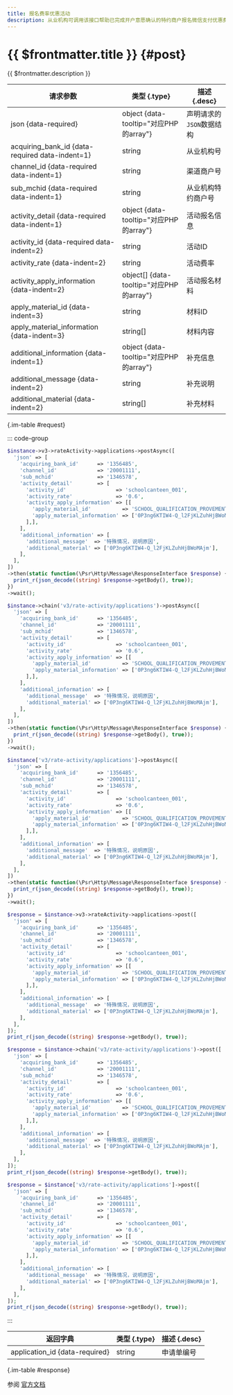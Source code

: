 ```yaml
---
title: 报名费率优惠活动
description: 从业机构可调用该接口帮助已完成开户意愿确认的特约商户报名微信支付优惠费率活动。
---
```


# {{ $frontmatter.title }} {#post}

{{ $frontmatter.description }}

| 请求参数 | 类型 {.type} | 描述 {.desc}
| --- | --- | ---
| json {data-required} | object {data-tooltip="对应PHP的array"} | 声明请求的`JSON`数据结构
| acquiring_bank_id {data-required data-indent=1} | string | 从业机构号
| channel_id {data-required data-indent=1} | string | 渠道商户号
| sub_mchid {data-required data-indent=1} | string | 从业机构特约商户号
| activity_detail {data-required data-indent=1} | object {data-tooltip="对应PHP的array"} | 活动报名信息
| activity_id {data-required data-indent=2} | string | 活动ID
| activity_rate {data-indent=2} | string | 活动费率
| activity_apply_information {data-indent=2} | object[] {data-tooltip="对应PHP的array"} | 活动报名材料
| apply_material_id {data-indent=3} | string | 材料ID
| apply_material_information {data-indent=3} | string[] | 材料内容
| additional_information {data-indent=1} | object {data-tooltip="对应PHP的array"} | 补充信息
| additional_message {data-indent=2} | string | 补充说明
| additional_material {data-indent=2} | string[] | 补充材料

{.im-table #request}

::: code-group

```php [异步纯链式]
$instance->v3->rateActivity->applications->postAsync([
  'json' => [
    'acquiring_bank_id'      => '1356485',
    'channel_id'             => '20001111',
    'sub_mchid'              => '1346578',
    'activity_detail'        => [
      'activity_id'                => 'schoolcanteen_001',
      'activity_rate'              => '0.6',
      'activity_apply_information' => [[
        'apply_material_id'          => 'SCHOOL_QUALIFICATION_PROVEMENT',
        'apply_material_information' => ['0P3ng6KTIW4-Q_l2FjKLZuhHjBWoMAjm'],
      ],],
    ],
    'additional_information' => [
      'additional_message'  => '特殊情况，说明原因',
      'additional_material' => ['0P3ng6KTIW4-Q_l2FjKLZuhHjBWoMAjm'],
    ],
  ],
])
->then(static function(\Psr\Http\Message\ResponseInterface $response) {
  print_r(json_decode((string) $response->getBody(), true));
})
->wait();
```

```php [异步声明式]
$instance->chain('v3/rate-activity/applications')->postAsync([
  'json' => [
    'acquiring_bank_id'      => '1356485',
    'channel_id'             => '20001111',
    'sub_mchid'              => '1346578',
    'activity_detail'        => [
      'activity_id'                => 'schoolcanteen_001',
      'activity_rate'              => '0.6',
      'activity_apply_information' => [[
        'apply_material_id'          => 'SCHOOL_QUALIFICATION_PROVEMENT',
        'apply_material_information' => ['0P3ng6KTIW4-Q_l2FjKLZuhHjBWoMAjm'],
      ],],
    ],
    'additional_information' => [
      'additional_message'  => '特殊情况，说明原因',
      'additional_material' => ['0P3ng6KTIW4-Q_l2FjKLZuhHjBWoMAjm'],
    ],
  ],
])
->then(static function(\Psr\Http\Message\ResponseInterface $response) {
  print_r(json_decode((string) $response->getBody(), true));
})
->wait();
```

```php [异步属性式]
$instance['v3/rate-activity/applications']->postAsync([
  'json' => [
    'acquiring_bank_id'      => '1356485',
    'channel_id'             => '20001111',
    'sub_mchid'              => '1346578',
    'activity_detail'        => [
      'activity_id'                => 'schoolcanteen_001',
      'activity_rate'              => '0.6',
      'activity_apply_information' => [[
        'apply_material_id'          => 'SCHOOL_QUALIFICATION_PROVEMENT',
        'apply_material_information' => ['0P3ng6KTIW4-Q_l2FjKLZuhHjBWoMAjm'],
      ],],
    ],
    'additional_information' => [
      'additional_message'  => '特殊情况，说明原因',
      'additional_material' => ['0P3ng6KTIW4-Q_l2FjKLZuhHjBWoMAjm'],
    ],
  ],
])
->then(static function(\Psr\Http\Message\ResponseInterface $response) {
  print_r(json_decode((string) $response->getBody(), true));
})
->wait();
```

```php [同步纯链式]
$response = $instance->v3->rateActivity->applications->post([
  'json' => [
    'acquiring_bank_id'      => '1356485',
    'channel_id'             => '20001111',
    'sub_mchid'              => '1346578',
    'activity_detail'        => [
      'activity_id'                => 'schoolcanteen_001',
      'activity_rate'              => '0.6',
      'activity_apply_information' => [[
        'apply_material_id'          => 'SCHOOL_QUALIFICATION_PROVEMENT',
        'apply_material_information' => ['0P3ng6KTIW4-Q_l2FjKLZuhHjBWoMAjm'],
      ],],
    ],
    'additional_information' => [
      'additional_message'  => '特殊情况，说明原因',
      'additional_material' => ['0P3ng6KTIW4-Q_l2FjKLZuhHjBWoMAjm'],
    ],
  ],
]);
print_r(json_decode((string) $response->getBody(), true));
```

```php [同步声明式]
$response = $instance->chain('v3/rate-activity/applications')->post([
  'json' => [
    'acquiring_bank_id'      => '1356485',
    'channel_id'             => '20001111',
    'sub_mchid'              => '1346578',
    'activity_detail'        => [
      'activity_id'                => 'schoolcanteen_001',
      'activity_rate'              => '0.6',
      'activity_apply_information' => [[
        'apply_material_id'          => 'SCHOOL_QUALIFICATION_PROVEMENT',
        'apply_material_information' => ['0P3ng6KTIW4-Q_l2FjKLZuhHjBWoMAjm'],
      ],],
    ],
    'additional_information' => [
      'additional_message'  => '特殊情况，说明原因',
      'additional_material' => ['0P3ng6KTIW4-Q_l2FjKLZuhHjBWoMAjm'],
    ],
  ],
]);
print_r(json_decode((string) $response->getBody(), true));
```

```php [同步属性式]
$response = $instance['v3/rate-activity/applications']->post([
  'json' => [
    'acquiring_bank_id'      => '1356485',
    'channel_id'             => '20001111',
    'sub_mchid'              => '1346578',
    'activity_detail'        => [
      'activity_id'                => 'schoolcanteen_001',
      'activity_rate'              => '0.6',
      'activity_apply_information' => [[
        'apply_material_id'          => 'SCHOOL_QUALIFICATION_PROVEMENT',
        'apply_material_information' => ['0P3ng6KTIW4-Q_l2FjKLZuhHjBWoMAjm'],
      ],],
    ],
    'additional_information' => [
      'additional_message'  => '特殊情况，说明原因',
      'additional_material' => ['0P3ng6KTIW4-Q_l2FjKLZuhHjBWoMAjm'],
    ],
  ],
]);
print_r(json_decode((string) $response->getBody(), true));
```

:::

| 返回字典 | 类型 {.type} | 描述 {.desc}
| --- | --- | ---
| application_id {data-required} | string | 申请单编号

{.im-table #response}

参阅 [官方文档](https://pay.weixin.qq.com/doc/v3/partner/4012698774)
